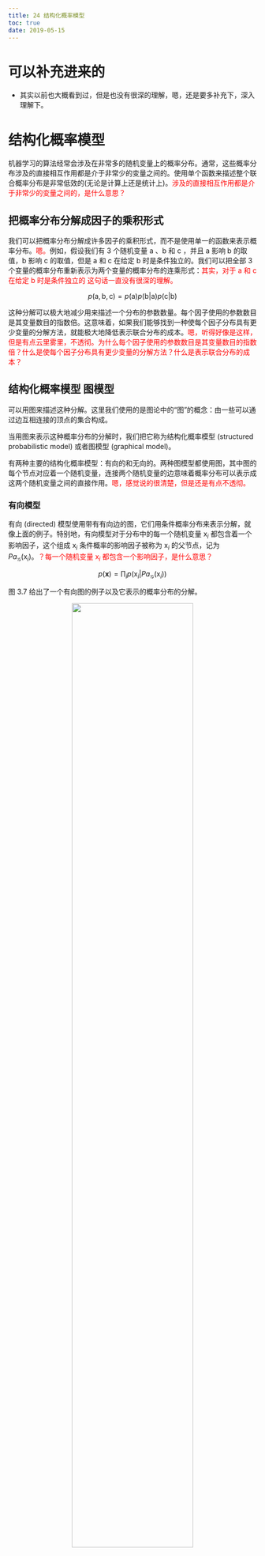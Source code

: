 ```yaml
---
title: 24 结构化概率模型
toc: true
date: 2019-05-15
---
```

# 可以补充进来的

- 其实以前也大概看到过，但是也没有很深的理解，嗯，还是要多补充下，深入理解下。

# 结构化概率模型

机器学习的算法经常会涉及在非常多的随机变量上的概率分布。通常，这些概率分布涉及的直接相互作用都是介于非常少的变量之间的。使用单个函数来描述整个联合概率分布是非常低效的(无论是计算上还是统计上)。<span style="color:red;">涉及的直接相互作用都是介于非常少的变量之间的，是什么意思？</span>

## 把概率分布分解成因子的乘积形式

我们可以把概率分布分解成许多因子的乘积形式，而不是使用单一的函数来表示概率分布。<span style="color:red;">嗯。</span>例如，假设我们有 3 个随机变量 $\mathrm{a}$ 、$\mathrm{b}$ 和 $\mathrm{c}$ ，并且 $\mathrm{a}$ 影响 $\mathrm{b}$ 的取值，$\mathrm{b}$ 影响 $\mathrm{c}$ 的取值，但是 $\mathrm{a}$ 和 $\mathrm{c}$ 在给定 $\mathrm{b}$ 时是条件独立的。我们可以把全部 3 个变量的概率分布重新表示为两个变量的概率分布的连乘形式：<span style="color:red;">其实，对于 $\mathrm{a}$ 和 $\mathrm{c}$ 在给定 $\mathrm{b}$ 时是条件独立的 这句话一直没有很深的理解。</span>


$$
p(\mathrm{a}, \mathrm{b}, \mathrm{c})=p(\mathrm{a}) p(\mathrm{b} | \mathrm{a}) p(\mathrm{c} | \mathrm{b})\tag{3.52}
$$

这种分解可以极大地减少用来描述一个分布的参数数量。每个因子使用的参数数目是其变量数目的指数倍。这意味着，如果我们能够找到一种使每个因子分布具有更少变量的分解方法，就能极大地降低表示联合分布的成本。<span style="color:red;">嗯，听得好像是这样，但是有点云里雾里，不透彻。为什么每个因子使用的参数数目是其变量数目的指数倍？什么是使每个因子分布具有更少变量的分解方法？什么是表示联合分布的成本？</span>

## 结构化概率模型 图模型

可以用图来描述这种分解。这里我们使用的是图论中的“图”的概念：由一些可以通过边互相连接的顶点的集合构成。

当用图来表示这种概率分布的分解时，我们把它称为结构化概率模型 (structured probabilistic model) 或者图模型 (graphical model)。

有两种主要的结构化概率模型：有向的和无向的。两种图模型都使用图，其中图的每个节点对应着一个随机变量，连接两个随机变量的边意味着概率分布可以表示成这两个随机变量之间的直接作用。<span style="color:red;">嗯，感觉说的很清楚，但是还是有点不透彻。</span>

### 有向模型


有向 (directed) 模型使用带有有向边的图，它们用条件概率分布来表示分解，就像上面的例子。特别地，有向模型对于分布中的每一个随机变量 $\mathrm{x}_{i}$ 都包含着一个影响因子，这个组成 $\mathrm{x}_{i}$ 条件概率的影响因子被称为 $\mathrm{x}_{i}$ 的父节点，记为 $P a_{\mathcal{G}}\left(\mathrm{x}_{i}\right)$。<span style="color:red;">？每一个随机变量  $\mathrm{x}_{i}$ 都包含一个影响因子，是什么意思？</span>


$$
p(\mathbf{x})=\prod_{i} p\left(\mathrm{x}_{i} | P a_{\mathcal{G}}\left(\mathrm{x}_{i}\right)\right)\tag{3.53}
$$


图 3.7 给出了一个有向图的例子以及它表示的概率分布的分解。

<p align="center">
    <img width="70%" height="70%" src="http://images.iterate.site/blog/image/20190515/LmUQqM4Ay63R.png?imageslim">
</p>


图 3.7 关于随机变量 a、b、c、d 和 e 的有向图模型。这幅图对应的概率分布可以分解为：

$$
p(\mathrm{a}, \mathrm{b}, \mathrm{c}, \mathrm{d}, \mathrm{e})=p(\mathrm{a}) p(\mathrm{b} | \mathrm{a}) p(\mathrm{c} | \mathrm{a}, \mathrm{b}) p(\mathrm{d} | \mathrm{b}) p(\mathrm{e} | \mathrm{c})\tag{3.54}
$$

该图模型使我们能够快速看出此分布的一些性质。例如，a 和 c 直接相互影响，但 a 和 e 只有通过 c 间接相互影响。<span style="color:red;">嗯。</span>


## 无向模型

无向 (undirected) 模型使用带有无向边的图，它们将分解表示成一组函数：不像有向模型那样，这些函数通常不是任何类型的概率分布。$\mathcal{G}$ 中任何满足两两之间有边连接的顶点的集合被称为团。无向模型中的每个团 $\mathcal{C}^{(i)}$ 都伴随着一个因子 $\phi^{(i)}\left(\mathcal{C}^{(i)}\right)$ 。这些因子仅仅是函数，并不是概率分布。每个因子的输出都必须是非负的，但是并没有像概率分布中那样要求因子的和或者积分为 $1$ 。<span style="color:red;">嗯。这些因子仅仅是函数，并不是概率分布，是什么意思？</span>


随机变量的联合概率与所有这些因子的乘积成比例 (proportional)-这意味着因子的值越大，则可能性越大。

当然，不能保证这种乘积的求和为 $1$。所以我们需要除以一个归一化常数 $Z$ 来得到归一化的概率分布，归一化常数 $Z$ 被定义为 $\phi$ 函数乘积的所有状态的求和或积分。概率分布为：

$$
p(\mathbf{x})=\frac{1}{Z} \prod_{i} \phi^{(i)}\left(\mathcal{C}^{(i)}\right)\tag{3.55}
$$

图 3.8 给出了一个无向图的例子以及它表示的概率分布的分解。

<p align="center">
    <img width="70%" height="70%" src="http://images.iterate.site/blog/image/20190515/puljz8SavLwS.png?imageslim">
</p>


图 3.8　关于随机变量 a、b、c、d和 e 的无向图模型。这幅图对应的概率分布可以分解为：


$$
p(\mathrm{a}, \mathrm{b}, \mathrm{c}, \mathrm{d}, \mathrm{e})=\frac{1}{Z} \phi^{(1)}(\mathrm{a}, \mathrm{b}, \mathrm{c}) \phi^{(2)}(\mathrm{b}, \mathrm{d}) \phi^{(3)}(\mathrm{c}, \mathrm{e})\tag{3.56}
$$

该图模型使我们能够快速看出此分布的一些性质。例如，$\mathrm{a}$ 和 $\mathrm{c}$ 直接相互影响，但 $\mathrm{a}$ 和 $\mathrm{e}$ 只有通过 $\mathrm{c}$ 间接相互影响。

## 需要注意的

请记住，这些图模型表示的分解仅仅是描述概率分布的一种语言。它们不是互相排斥的概率分布族。<span style="color:red;">什么意思？</span>

有向或者无向不是概率分布的特性；它是概率分布的一种特殊描述 (description) 所具有的特性，而任何概率分布都可以用这两种方式进行描述。<span style="color:red;">没有很理解，这个有向和无向只是描述的特性吗？不是概率分布本身的特性是吧？任何的概率分布都可以使用这两种描述吗？一般使用什么？什么场景下使用什么？</span>

在本书第 1 部分和第 2 部分中，我们仅仅将结构化概率模型视作一门语言，来描述不同的机器学习算法选择表示的直接的概率关系。在讨论研究课题之前，读者不需要更深入地理解结构化概率模型。在第 3 部分的研究课题中，我们将更为详尽地探讨结构化概率模型。<span style="color:red;">嗯，看到的时候补充到这里。</span>



# 相关

- 《深度学习》花书
